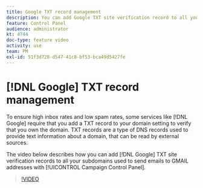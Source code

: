 ```yaml
---
title: Google TXT record management
description: You can add Google TXT site verification record to all your subdomains used to send emails to GMAIL addresses through the Campaign Control Panel.
feature: Control Panel
audience: administrator
kt: 4744
doc-type: feature video
activity: use
team: PM
exl-id: 51f3d728-d547-41c8-bf53-bca49d5427fe
---
```

# [!DNL Google] TXT record management

To ensure high inbox rates and low spam rates, some services like [!DNL Google] require that you add a TXT record to your domain setting to verify that you own the domain. TXT records are a type of DNS records used to provide text information about a domain, that can be read by external sources.

The video below describes how you can add [!DNL Google] TXT site verification records to all your subdomains used to send emails to GMAIL addresses with [!UICONTROL Campaign Control Panel].

>[!VIDEO](https://video.tv.adobe.com/v/32369?quality=12)
